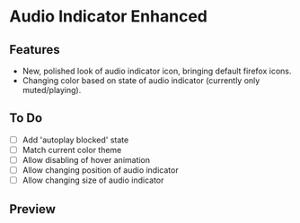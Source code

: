 # Audio Indicator Enhanced

## Features
- New, polished look of audio indicator icon, bringing default firefox icons.
- Changing color based on state of audio indicator (currently only muted/playing).

## To Do
- [ ] Add 'autoplay blocked' state
- [ ] Match current color theme
- [ ] Allow disabling of hover animation
- [ ] Allow changing position of audio indicator
- [ ] Allow changing size of audio indicator

## Preview
